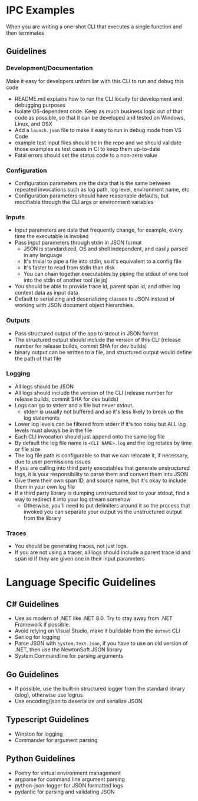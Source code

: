 # IPC Examples

When you are writing a one-shot CLI that executes a single function and then terminates

## Guidelines

### Development/Documentation

Make it easy for developers unfamiliar with this CLI to run and debug this code

 * README.md explains how to run the CLI locally for development and debugging purposes 
 * Isolate OS-dependent code. Keep as much business logic out of that code as possible, so that it can be developed and tested on Windows, Linux, and OSX
 * Add a `launch.json` file to make it easy to run in debug mode from VS Code
 * example test input files should be in the repo and we should validate those examples as test cases in CI to keep them up-to-date
 * Fatal errors should set the status code to a non-zero value

### Configuration

 * Configuration parameters are the data that is the same between repeated invocations such as log path, log level, environment name, etc
 * Configuration parameters should have reasonable defaults, but modifiable through the CLI args or environment variables

### Inputs

 * Input parameters are data that frequently change, for example, every time the executable is invoked
 * Pass input parameters through stdin in JSON format
   * JSON is standardized, OS and shell independent, and easily parsed in any language
   * It's trivial to pipe a file into stdin, so it's equivalent to a config file
   * It's faster to read from stdin than disk
   * You can chain together executables by piping the stdout of one tool into the stdin of another tool (ie jq)
 * You should be able to provide trace id, parent span id, and other log context data as input data
 * Default to serializing and deserializing classes to JSON instead of working with JSON document object hierarchies.

### Outputs

 * Pass structured output of the app to stdout in JSON format
 * The structured output should include the version of this CLI (release number for release builds, commit SHA for dev builds)
 * binary output can be written to a file, and structured output would define the path of that file

### Logging

 * All logs should be JSON
 * All logs should include the version of the CLI (release number for release builds, commit SHA for dev builds)
 * Logs can go to stderr and a file but never stdout.
   * stderr is usually not buffered and so it's less likely to break up the log statements
 * Lower log levels can be filtered from stderr if it's too noisy but ALL log levels must always be in the file
 * Each CLI invocation should just append onto the same log file
 * By default the log file name is `<CLI NAME>.log` and the log rotates by time or file size
 * The log file path is configurable so that we can relocate it, if necessary, due to user permissions issues
  * If you are calling into third party executables that generate unstructured logs, it is your responsibility to parse them and convert them into JSON
  * Give them their own span ID, and source name, but it's okay to include them in your own log file
 * If a third party library is dumping unstructured text to your stdout, find a way to redirect it into your log stream somehow
   * Otherwise, you'll need to put delimiters around it so the process that invoked you can separate your output vs the unstructured output from the library
 
 ### Traces

 * You should be generating traces, not just logs.
 * If you are not using a tracer, all logs should include a parent trace id and span id if they are given one in their input parameters

# Language Specific Guidelines

## C# Guidelines

* Use as modern of .NET like .NET 8.0. Try to stay away from .NET Framework if possible.
* Avoid relying on Visual Studio, make it buildable from the `dotnet` CLI
* Serilog for logging
* Parse JSON with `System.Text.Json`, if you have to use an old version of .NET, then use the NewtonSoft JSON library
* System.Commandline for parsing arguments

## Go Guidelines

* If possible, use the built-in structured logger from the standard library (slog), otherwise use logrus
* Use encoding/json to deserialize and serialize JSON

## Typescript Guidelines

* Winston for logging
* Commander for argument parsing

## Python Guidelines
* Poetry for virtual environment management
* argparse for command line argument parsing
* python-json-logger for JSON formatted logs
* pydantic for parsing and validating JSON